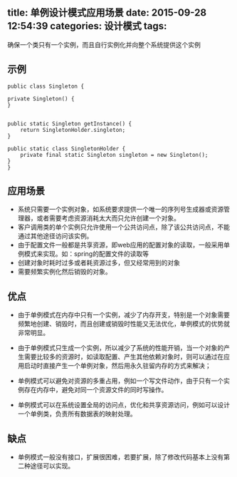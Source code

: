 title: 单例设计模式应用场景
date: 2015-09-28 12:54:39
categories: 设计模式
tags:
---

确保一个类只有一个实例，而且自行实例化并向整个系统提供这个实例

## 示例
	public class Singleton {

    private Singleton() {
    }


    public static Singleton getInstance() {
        return SingletonHolder.singleton;
    }

    public static class SingletonHolder {
        private final static Singleton singleton = new Singleton();
    }
	}


## 应用场景
- 系统只需要一个实例对象，如系统要求提供一个唯一的序列号生成器或资源管理器，或者需要考虑资源消耗太大而只允许创建一个对象。
- 客户调用类的单个实例只允许使用一个公共访问点，除了该公共访问点，不能通过其他途径访问该实例。
- 由于配置文件一般都是共享资源，即web应用的配置对象的读取，一般采用单例模式来实现。如：spring的配置文件的读取等
- 创建对象时耗时过多或者耗资源过多，但又经常用到的对象
- 需要频繁实例化然后销毁的对象。


## 优点
- 由于单例模式在内存中只有一个实例，减少了内存开支，特别是一个对象需要频繁地创建、销毁时，而且创建或销毁时性能又无法优化，单例模式的优势就非常明显。

- 由于单例模式只生成一个实例，所以减少了系统的性能开销，当一个对象的产生需要比较多的资源时，如读取配置、产生其他依赖对象时，则可以通过在应用启动时直接产生一个单例对象，然后用永久驻留内存的方式来解决；

- 单例模式可以避免对资源的多重占用，例如一个写文件动作，由于只有一个实例存在内存中，避免对同一个资源文件的同时写操作。

- 单例模式可以在系统设置全局的访问点，优化和共享资源访问，例如可以设计一个单例类，负责所有数据表的映射处理。


## 缺点

- 单例模式一般没有接口，扩展很困难，若要扩展，除了修改代码基本上没有第二种途径可以实现。